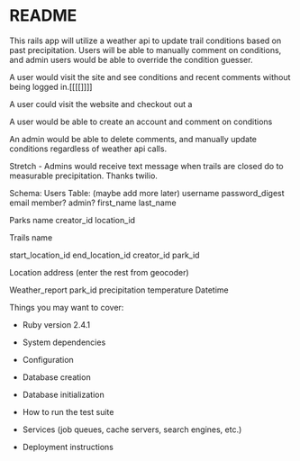 # README

This rails app will utilize a weather api to update trail conditions based on past precipitation. Users will be able to manually comment on conditions, and admin users would be able to override the condition guesser.

A user would visit the site and see conditions and recent comments without being logged in.[[[[]]]]

A user could visit the website and checkout out a

A user would be able to create an account and comment on conditions

An admin would be able to delete comments, and manually update conditions regardless of weather api calls.

Stretch - Admins would receive text message when trails are closed do to measurable precipitation. Thanks twilio.

Schema:
Users Table:
(maybe add more later)
username
password_digest
email
member?
admin?
first_name
last_name

Parks
name
creator_id
location_id

Trails
name

start_location_id
end_location_id
creator_id
park_id

Location
address
(enter the rest from geocoder)

Weather_report
park_id
precipitation
temperature
Datetime

Things you may want to cover:

* Ruby version
2.4.1
* System dependencies

* Configuration

* Database creation

* Database initialization

* How to run the test suite

* Services (job queues, cache servers, search engines, etc.)

* Deployment instructions
